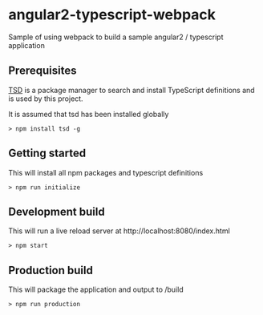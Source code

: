 # angular2-typescript-webpack

Sample of using webpack to build a sample angular2 / typescript application

## Prerequisites

[TSD](https://github.com/DefinitelyTyped/tsd) is a package manager to search and install TypeScript definitions and is used by this project.

It is assumed that tsd has been installed globally

    > npm install tsd -g

## Getting started

This will install all npm packages and typescript definitions

    > npm run initialize

## Development build

This will run a live reload server at http://localhost:8080/index.html

    > npm start

## Production build

This will package the application and output to /build

    > npm run production
